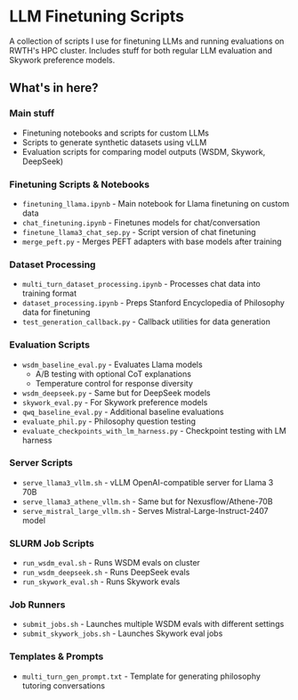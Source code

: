 # LLM Finetuning Scripts

A collection of scripts I use for finetuning LLMs and running evaluations on RWTH's HPC cluster. Includes stuff for both regular LLM evaluation and Skywork preference models.

## What's in here?

### Main stuff
- Finetuning notebooks and scripts for custom LLMs
- Scripts to generate synthetic datasets using vLLM
- Evaluation scripts for comparing model outputs (WSDM, Skywork, DeepSeek)

### Finetuning Scripts & Notebooks
- `finetuning_llama.ipynb` - Main notebook for Llama finetuning on custom data
- `chat_finetuning.ipynb` - Finetunes models for chat/conversation
- `finetune_llama3_chat_sep.py` - Script version of chat finetuning
- `merge_peft.py` - Merges PEFT adapters with base models after training

### Dataset Processing
- `multi_turn_dataset_processing.ipynb` - Processes chat data into training format
- `dataset_processing.ipynb` - Preps Stanford Encyclopedia of Philosophy data for finetuning
- `test_generation_callback.py` - Callback utilities for data generation

### Evaluation Scripts
- `wsdm_baseline_eval.py` - Evaluates Llama models
  - A/B testing with optional CoT explanations
  - Temperature control for response diversity
- `wsdm_deepseek.py` - Same but for DeepSeek models
- `skywork_eval.py` - For Skywork preference models
- `qwq_baseline_eval.py` - Additional baseline evaluations
- `evaluate_phil.py` - Philosophy question testing
- `evaluate_checkpoints_with_lm_harness.py` - Checkpoint testing with LM harness

### Server Scripts
- `serve_llama3_vllm.sh` - vLLM OpenAI-compatible server for Llama 3 70B
- `serve_llama3_athene_vllm.sh` - Same but for Nexusflow/Athene-70B
- `serve_mistral_large_vllm.sh` - Serves Mistral-Large-Instruct-2407 model

### SLURM Job Scripts
- `run_wsdm_eval.sh` - Runs WSDM evals on cluster
- `run_wsdm_deepseek.sh` - Runs DeepSeek evals
- `run_skywork_eval.sh` - Runs Skywork evals

### Job Runners
- `submit_jobs.sh` - Launches multiple WSDM evals with different settings
- `submit_skywork_jobs.sh` - Launches Skywork eval jobs

### Templates & Prompts
- `multi_turn_gen_prompt.txt` - Template for generating philosophy tutoring conversations